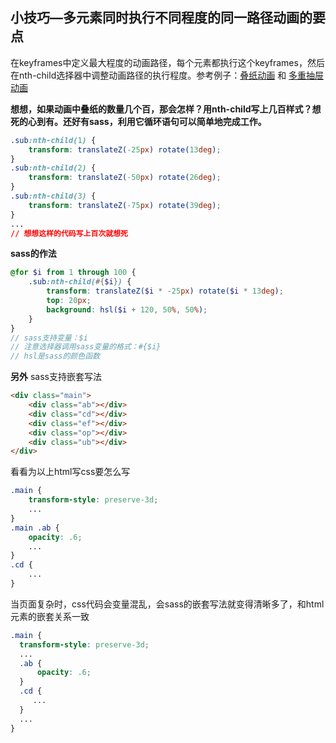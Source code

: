 ## 小技巧—多元素同时执行不同程度的同一路径动画的要点

在keyframes中定义最大程度的动画路径，每个元素都执行这个keyframes，然后在nth-child选择器中调整动画路径的执行程度。参考例子：[叠纸动画](https://github.com/wenguang/startup/blob/master/%E5%89%8D%E7%AB%AF/%E7%89%B9%E6%95%88%E9%9B%86/%E5%8F%A0%E7%BA%B8%E5%8A%A8%E7%94%BB.html) 和 [多重抽屉动画](https://github.com/wenguang/startup/blob/master/%E5%89%8D%E7%AB%AF/%E7%89%B9%E6%95%88%E9%9B%86/%E5%8F%A0%E7%BA%B8%E5%8A%A8%E7%94%BB.html) 

**想想，如果动画中叠纸的数量几个百，那会怎样？用nth-child写上几百样式？想死的心到有。还好有sass，利用它循环语句可以简单地完成工作。** 

```css
.sub:nth-child(1) {
    transform: translateZ(-25px) rotate(13deg);
}
.sub:nth-child(2) {
    transform: translateZ(-50px) rotate(26deg);
}
.sub:nth-child(3) {
    transform: translateZ(-75px) rotate(39deg);
}
...
// 想想这样的代码写上百次就想死
```

**sass的作法** 

```scss
@for $i from 1 through 100 {
    .sub:nth-child(#{$i}) {
        transform: translateZ($i * -25px) rotate($i * 13deg);
        top: 20px;
        background: hsl($i + 120, 50%, 50%);
    }
}
// sass支持变量：$i
// 注意选择器调用sass变量的格式：#{$i}
// hsl是sass的颜色函数
```

**另外** sass支持嵌套写法

```html
<div class="main">
    <div class="ab"></div>
    <div class="cd"></div>
    <div class="ef"></div>
    <div class="op"></div>
    <div class="ub"></div>
</div>
```

看看为以上html写css要怎么写

```css
.main {
    transform-style: preserve-3d;
	...
}
.main .ab {
    opacity: .6;
    ...
}
.cd {
 	...   
}
```

当页面复杂时，css代码会变量混乱，会sass的嵌套写法就变得清晰多了，和html元素的嵌套关系一致

```scss
.main {
  transform-style: preserve-3d;
  ...
  .ab {
      opacity: .6;
  }
  .cd {
     ... 
  }
  ...
}
```

